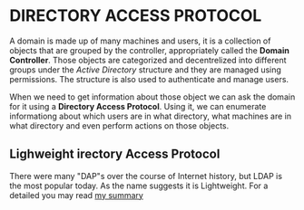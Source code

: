 # DIRECTORY ACCESS PROTOCOL

A domain is made up of many machines and users, it is a collection of objects that are grouped by the controller, appropriately called the **Domain Controller**. Those objects are categorized and decentrelized into different groups under the *Active Directory* structure and they are managed using permissions. The structure is also used to authenticate and manage users.

When we need to get information about those object we can ask the domain for it using a **Directory Access Protocol**. Using it, we can enumerate informationg about which users are in what directory, what machines are in what directory and even perform actions on those objects.

## Lighweight irectory Access Protocol

There were many "DAP"s over the course of Internet history, but LDAP is the most popular today. As the name suggests it is Lightweight. For a detailed you may read [my summary](/../Networking/03.%20Bigous%20Protocolous.md#lightweight-directory-access-protocol-aka-ldap)